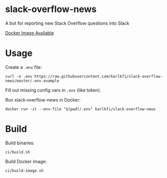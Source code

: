 # slack-overflow-news

A bot for reporting new Stack Overflow questions into Slack

[Docker Image Available](https://hub.docker.com/r/karlkfi/slack-overflow-news/)

# Usage

Create a `.env` file:

```
curl -o .env https://raw.githubusercontent.com/karlkfi/slack-overflow-news/master/.env.example
```

Fill out missing config vars in `.env` (like token).

Run slack-overflow-news in Docker:

```
docker run -it --env-file "$(pwd)/.env" karlkfi/slack-overflow-news
```

# Build

Build binaries:

```
ci/build.sh
```

Build Docker image:

```
ci/build-image.sh
```
